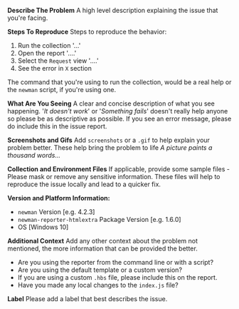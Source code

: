**Describe The Problem**
A high level description explaining the issue that you're facing. 

**Steps To Reproduce**
Steps to reproduce the behavior:

1. Run the collection '...'
2. Open the report '....'
3. Select the `Request` view '....'
4. See the error in `X` section

The command that you're using to run the collection, would be a real help or the `newman` script, if you're using one.

**What Are You Seeing**
A clear and concise description of what you see happening. '_It doesn't work_' or '_Something fails_' doesn't really help anyone so please be as descriptive as possible. If you see an error message, please do include this in the issue report.

**Screenshots and Gifs**
Add `screenshots` or a `.gif` to help explain your problem better. These help bring the problem to life _A picture paints a thousand words..._

**Collection and Environment Files**
If applicable, provide some sample files - Please mask or remove any sensitive information. These files will help to reproduce the issue locally and lead to a quicker fix.

**Version and Platform Information:**
 - `newman` Version [e.g. 4.2.3]
 - `newman-reporter-htmlextra` Package Version [e.g. 1.6.0]
 - OS [Windows 10]

**Additional Context**
Add any other context about the problem not mentioned, the more information that can be provided the better. 

- Are you using the reporter from the command line or with a script? 
- Are you using the default template or a custom version?
- If you are using a custom `.hbs` file, please include this on the report.
- Have you made any local changes to the `index.js` file?

**Label**
Please add a label that best describes the issue.
